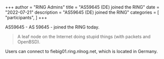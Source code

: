 +++
author = "RING Admins"
title = "AS59645 (DE) joined the RING"
date = "2022-07-21"
description = "AS59645 (DE) joined the RING"
categories = [
    "participants",
]
+++

AS59645 - AS 59645 - joined the RING today.

> A leaf node on the Internet doing stupid things (with packets and OpenBSD).

Users can connect to fiebig01.ring.nlnog.net, which is located in Germany.
